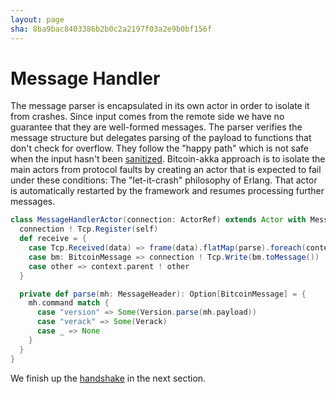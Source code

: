 ```yaml
---
layout: page
sha: 8ba9bac8403386b2b0c2a2197f03a2e9b0bf156f
---
```


# Message Handler

The message parser is encapsulated in its own actor in order to isolate it from crashes. Since input comes from the remote side
we have no guarantee that they are well-formed messages. The parser verifies the message structure but delegates parsing of
the payload to functions that don't check for overflow. They follow the "happy path" which is not safe when the input hasn't
been [sanitized][1]. Bitcoin-akka approach is to isolate the main actors from protocol faults by creating an actor that
is expected to fail under these conditions: The "let-it-crash" philosophy of Erlang. That actor is automatically restarted
by the framework and resumes processing further messages.

```scala
class MessageHandlerActor(connection: ActorRef) extends Actor with MessageHandler with ActorLogging {
  connection ! Tcp.Register(self)
  def receive = {
    case Tcp.Received(data) => frame(data).flatMap(parse).foreach(context.parent ! _)
    case bm: BitcoinMessage => connection ! Tcp.Write(bm.toMessage())
    case other => context.parent ! other
  }

  private def parse(mh: MessageHeader): Option[BitcoinMessage] = {
    mh.command match {
      case "version" => Some(Version.parse(mh.payload))
      case "verack" => Some(Verack)
      case _ => None
    }
  }
}
```

We finish up the [handshake]({{site.baseurl}}/handshake/handshake.html) in the next section.

[1]: https://xkcd.com/327/

